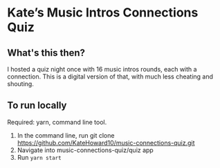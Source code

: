 # Kate’s Music Intros Connections Quiz

## What's this then?
I hosted a quiz night once with 16 music intros rounds, each with a connection. This is a digital version of that, with much less cheating and shouting.

## To run locally
Required: yarn, command line tool.

1. In the command line, run git clone https://github.com/KateHoward10/music-connections-quiz.git
2. Navigate into music-connections-quiz/quiz app
3. Run `yarn start`